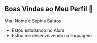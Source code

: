 ## Boas Vindas ao Meu Perfil 💙

Meu Nome é Sophia Santos 

* Estou estudando no Alura
* Estou me desenvolvendo na linguagem

